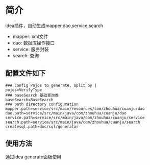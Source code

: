 # 简介

idea插件，自动生成mapper,dao,service,search

* mapper: xml文件
* dao: 数据库操作接口
* service: 服务封装
* search: 查询

## 配置文件如下

```
### config Pojos to generate, split by |
pojos=VerifyType
### baseSearch 基础查询类
baseSearch=BaseSearch
### path directory configuration
mapper.path=service/src/main/resources/com/zhouhua/cuanju/dao
dao.path=service/src/main/java/com/zhouhua/cuanju/dao
service.path=service/src/main/java/com/zhouhua/cuanju/service
search.path=service/src/main/java/com/zhouhua/cuanju/search
createsql.path=doc/sql/generator
```

## 使用方法

通过idea generate面板使用